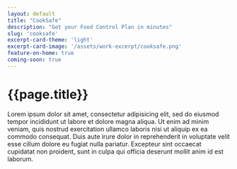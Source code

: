 ```yaml
---
layout: default
title: "CookSafe"
description: "Get your Food Control Plan in minutes"
slug: 'cooksafe'
excerpt-card-theme: 'light'
excerpt-card-image: '/assets/work-excerpt/cooksafe.png'
feature-on-home: true
coming-soon: true
---
```

# {{page.title}}
Lorem ipsum dolor sit amet, consectetur adipisicing elit, sed do eiusmod tempor incididunt ut labore et dolore magna aliqua. Ut enim ad minim veniam, quis nostrud exercitation ullamco laboris nisi ut aliquip ex ea commodo consequat. Duis aute irure dolor in reprehenderit in voluptate velit esse cillum dolore eu fugiat nulla pariatur. Excepteur sint occaecat cupidatat non proident, sunt in culpa qui officia deserunt mollit anim id est laborum.
